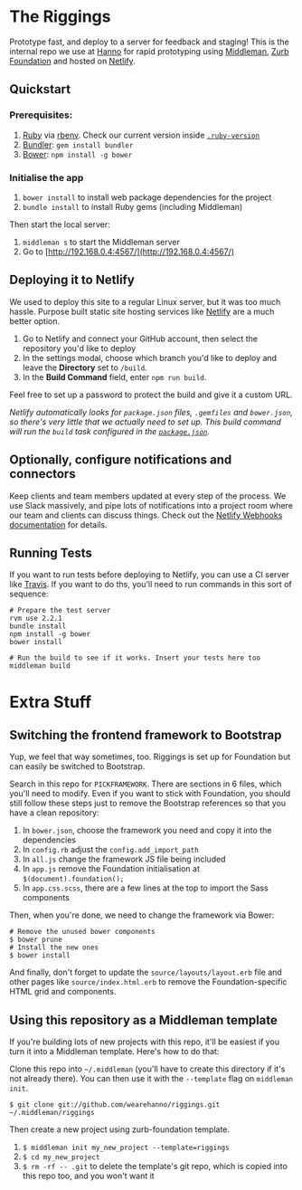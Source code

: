 The Riggings
=================

Prototype fast, and deploy to a server for feedback and staging! This is the internal repo we use at [Hanno](http://hanno.co/) for rapid prototyping using [Middleman](https://middlemanapp.com/), [Zurb Foundation](http://foundation.zurb.com/) and hosted on [Netlify](https://www.netlify.com/).

## Quickstart

### Prerequisites:

1. [Ruby](http://www.ruby-lang.org/en/downloads/) via [rbenv](https://github.com/sstephenson/rbenv). Check our current version inside [`.ruby-version`](./.ruby-version)
2. [Bundler](http://bundler.io/): `gem install bundler`
3. [Bower](http://bower.io/): `npm install -g bower`

### Initialise the app

1. `bower install` to install web package dependencies for the project
2. `bundle install` to install Ruby gems (including Middleman)

Then start the local server:

1. `middleman s` to start the Middleman server
2. Go to [http://192.168.0.4:4567/](http://192.168.0.4:4567/)


## Deploying it to Netlify

We used to deploy this site to a regular Linux server, but it was too much hassle. Purpose built static site hosting services like [Netlify](https://www.netlify.com/) are a much better option.

1. Go to Netlify and connect your GitHub account, then select the repository you'd like to deploy
2. In the settings modal, choose which branch you'd like to deploy and leave the **Directory** set to `/build`.
3. In the **Build Command** field, enter `npm run build`.

Feel free to set up a password to protect the build and give it a custom URL.

_Netlify automatically looks for `package.json` files, `.gemfiles` and `bower.json`, so there's very little that we actually need to set up.  This build command will run the `build` task configured in the [`package.json`](./package.json)._


## Optionally, configure notifications and connectors

Keep clients and team members updated at every step of the process. We use Slack massively, and pipe lots of notifications into a project room where our team and clients can discuss things. Check out the [Netlify Webhooks documentation](https://www.netlify.com/docs/webhooks) for details.


## Running Tests

If you want to run tests before deploying to Netlify, you can use a CI server like [Travis](https://travis-ci.org). If you want to do ths, you'll need to run commands in this sort of sequence:

	# Prepare the test server
	rvm use 2.2.1
	bundle install
	npm install -g bower
	bower install

	# Run the build to see if it works. Insert your tests here too
	middleman build

# Extra Stuff

## Switching the frontend framework to Bootstrap

Yup, we feel that way sometimes, too. Riggings is set up for Foundation but can easily be switched to Bootstrap.

Search in this repo for `PICKFRAMEWORK`. There are sections in 6 files, which you'll need to modify. Even if you want to stick with Foundation, you should still follow these steps just to remove the Bootstrap references so that you have a clean repository:

1. In `bower.json`, choose the framework you need and copy it into the dependencies
2. In `config.rb` adjust the `config.add_import_path`
3. In `all.js` change the framework JS file being included
4. In `app.js` remove the Foundation initialisation at `$(document).foundation();`
5. In `app.css.scss`, there are a few lines at the top to import the Sass components

Then, when you're done, we need to change the framework via Bower:

	# Remove the unused bower components
	$ bower prune
	# Install the new ones
	$ bower install

And finally, don't forget to update the `source/layouts/layout.erb` file and other pages like `source/index.html.erb` to remove the Foundation-specific HTML grid and components.


## Using this repository as a Middleman template

If you're building lots of new projects with this repo, it'll be easiest if you turn it into a Middleman template. Here's how to do that:

Clone this repo into `~/.middleman` (you'll have to create this directory if it's not already there). You can then use it with the `--template` flag on `middleman init`.

`$ git clone git://github.com/wearehanno/riggings.git ~/.middleman/riggings`

Then create a new project using zurb-foundation template.

1. `$ middleman init my_new_project --template=riggings`
2. `$ cd my_new_project`
3. `$ rm -rf -- .git` to delete the template's git repo, which is copied into this repo too, and you won't want it
